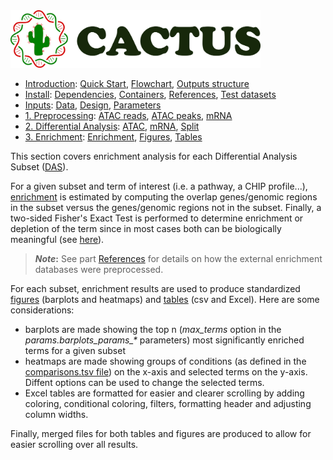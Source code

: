 
<img src="/docs/images/logo_cactus.png" width="400" />

* [Introduction](/README.md): [Quick Start](/docs/1_Intro/Quick_start.md), [Flowchart](/docs/1_Intro/Flowchart.md), [Outputs structure](/docs/1_Intro/Outputs_structure.md)
* [Install](/docs/2_Install/2_Install.md): [Dependencies](/docs/2_Install/Dependencies.md), [Containers](/docs/2_Install/Containers.md), [References](/docs/2_Install/References.md), [Test datasets](/docs/2_Install/Test_datasets.md)
* [Inputs](/docs/3_Inputs/3_Inputs.md): [Data](/docs/3_Inputs/Data.md), [Design](/docs/3_Inputs/Design.md), [Parameters](/docs/3_Inputs/Parameters.md)
* [1. Preprocessing](/docs/4_Prepro/4_Prepro.md): [ATAC reads](/docs/4_Prepro/ATAC_reads.md), [ATAC peaks](/docs/4_Prepro/ATAC_peaks.md), [mRNA](/docs/4_Prepro/mRNA.md)
* [2. Differential Analysis](/docs/5_DA/5_DA.md): [ATAC](/docs/5_DA/DA_ATAC.md), [mRNA](/docs/5_DA/DA_mRNA.md), [Split](/docs/5_DA/Split.md)
* [3. Enrichment](/docs/6_Enrich/6_Enrich.md): [Enrichment](/docs/6_Enrich/Enrichment.md), [Figures](/docs/6_Enrich/Figures.md), [Tables](/docs/6_Enrich/Tables.md)

[](END_OF_MENU)



This section covers enrichment analysis for each Differential Analysis Subset ([DAS](/docs/5_DA/5_DA.md)).  

For a given subset and term of interest (i.e. a pathway, a CHIP profile...), [enrichment](/docs/6_Enrich/Enrichment.md) is estimated by computing the overlap genes/genomic regions in the subset versus the genes/genomic regions not in the subset. Finally, a two-sided Fisher's Exact Test is performed to determine enrichment or depletion of the term since in most cases both can be biologically meaningful (see [here](https://academic.oup.com/bioinformatics/article/23/4/401/181853?login=true)).  

>**_Note_:** See part [References](/docs/2_Install/References.md) for details on how the external enrichment databases were preprocessed.  

For each subset, enrichment results are used to produce standardized [figures](/docs/6_Enrich/Figures.md) (barplots and heatmaps) and [tables](/docs/6_Enrich/Tables.md) (csv and Excel). Here are some considerations:
 - barplots are made showing the top n (*max_terms* option in the *params.barplots_params_\** parameters) most significantly enriched terms for a given subset
 - heatmaps are made showing groups of conditions (as defined in the [comparisons.tsv file](/docs/3_Inputs/Design.md#comparisons.tsv)) on the x-axis and selected terms on the y-axis. Diffent options can be used to change the selected terms.
 - Excel tables are formatted for easier and clearer scrolling by adding coloring, conditional coloring, filters, formatting header and adjusting column widths.  
 
Finally, merged files for both tables and figures are produced to allow for easier scrolling over all results.

